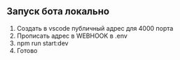 ## Запуск бота локально

1. Создать в vscode публичный адрес для 4000 порта
2. Прописать адрес в WEBHOOK в .env
3. npm run start:dev
4. Готово
